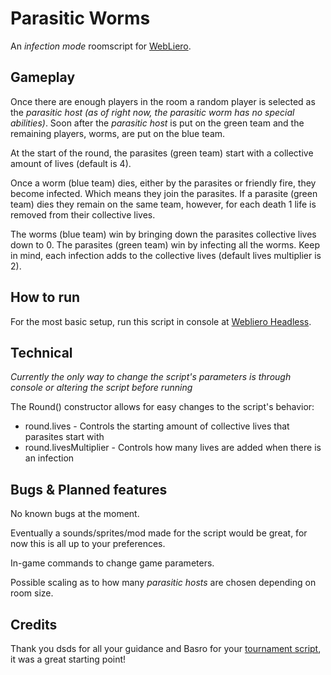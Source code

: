 # Parasitic Worms
An *infection mode* roomscript for [WebLiero](https://www.webliero.com/).

## Gameplay
Once there are enough players in the room a random player is selected as the *parasitic host (as of right now, the parasitic worm has no special abilities)*.
Soon after the *parasitic host* is put on the green team and the remaining players, worms, are put on the blue team.

At the start of the round, the parasites (green team) start with a collective amount of lives (default is 4).

Once a worm (blue team) dies, either by the parasites or friendly fire, they become infected. Which means they join the parasites.
If a parasite (green team) dies they remain on the same team, however, for each death 1 life is removed from their collective lives.

The worms (blue team) win by bringing down the parasites collective lives down to 0.
The parasites (green team) win by infecting all the worms. Keep in mind, each infection adds to the collective lives (default lives multiplier is 2).

## How to run
For the most basic setup, run this script in console at [Webliero Headless](https://www.webliero.com/headless).

## Technical
*Currently the only way to change the script's parameters is through console or altering the script before running*

The Round() constructor allows for easy changes to the script's behavior:
- round.lives - Controls the starting amount of collective lives that parasites start with
- round.livesMultiplier - Controls how many lives are added when there is an infection

## Bugs & Planned features
No known bugs at the moment.

Eventually a sounds/sprites/mod made for the script would be great, for now this is all up to your preferences.

In-game commands to change game parameters.

Possible scaling as to how many *parasitic hosts* are chosen depending on room size.

## Credits
Thank you dsds for all your guidance and Basro for your [tournament script](https://gitlab.com/webliero/tournament-room), it was a great starting point!
